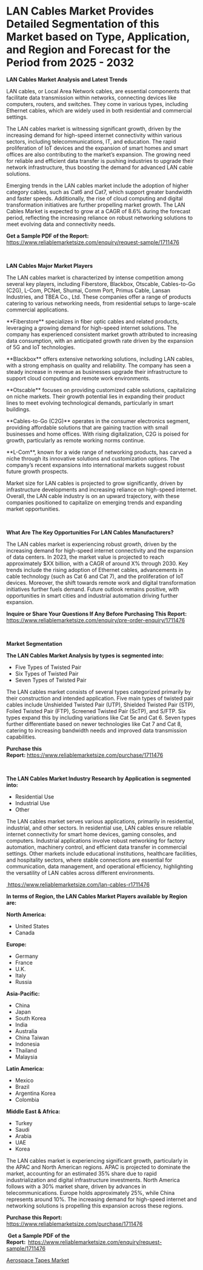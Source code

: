 <p><h1>LAN Cables Market Provides Detailed Segmentation of this Market based on Type, Application, and Region and Forecast for the Period from 2025 - 2032</h1></p><p><strong>LAN Cables Market Analysis and Latest Trends</strong></p>
<p><p>LAN cables, or Local Area Network cables, are essential components that facilitate data transmission within networks, connecting devices like computers, routers, and switches. They come in various types, including Ethernet cables, which are widely used in both residential and commercial settings.</p><p>The LAN cables market is witnessing significant growth, driven by the increasing demand for high-speed internet connectivity within various sectors, including telecommunications, IT, and education. The rapid proliferation of IoT devices and the expansion of smart homes and smart offices are also contributing to the market’s expansion. The growing need for reliable and efficient data transfer is pushing industries to upgrade their network infrastructure, thus boosting the demand for advanced LAN cable solutions.</p><p>Emerging trends in the LAN cables market include the adoption of higher category cables, such as Cat6 and Cat7, which support greater bandwidth and faster speeds. Additionally, the rise of cloud computing and digital transformation initiatives are further propelling market growth. The LAN Cables Market is expected to grow at a CAGR of 8.6% during the forecast period, reflecting the increasing reliance on robust networking solutions to meet evolving data and connectivity needs.</p></p>
<p><strong>Get a Sample PDF of the Report:&nbsp;</strong> <a href="https://www.reliablemarketsize.com/enquiry/request-sample/1711476?utm_campaign=2945&utm_medium=2&utm_source=Github&utm_content=ia&utm_term=02042025&utm_id=lan-cables">https://www.reliablemarketsize.com/enquiry/request-sample/1711476</a></p>
<p>&nbsp;</p>
<p><strong>LAN Cables Major Market Players</strong></p>
<p><p>The LAN cables market is characterized by intense competition among several key players, including Fiberstore, Blackbox, Otscable, Cables-to-Go (C2G), L-Com, PCNet, Shumai, Comm Port, Primus Cable, Lansan Industries, and TBEA Co., Ltd. These companies offer a range of products catering to various networking needs, from residential setups to large-scale commercial applications.</p><p>**Fiberstore** specializes in fiber optic cables and related products, leveraging a growing demand for high-speed internet solutions. The company has experienced consistent market growth attributed to increasing data consumption, with an anticipated growth rate driven by the expansion of 5G and IoT technologies. </p><p>**Blackbox** offers extensive networking solutions, including LAN cables, with a strong emphasis on quality and reliability. The company has seen a steady increase in revenue as businesses upgrade their infrastructure to support cloud computing and remote work environments.</p><p>**Otscable** focuses on providing customized cable solutions, capitalizing on niche markets. Their growth potential lies in expanding their product lines to meet evolving technological demands, particularly in smart buildings.</p><p>**Cables-to-Go (C2G)** operates in the consumer electronics segment, providing affordable solutions that are gaining traction with small businesses and home offices. With rising digitalization, C2G is poised for growth, particularly as remote working norms continue.</p><p>**L-Com**, known for a wide range of networking products, has carved a niche through its innovative solutions and customization options. The company’s recent expansions into international markets suggest robust future growth prospects.</p><p>Market size for LAN cables is projected to grow significantly, driven by infrastructure developments and increasing reliance on high-speed internet. Overall, the LAN cable industry is on an upward trajectory, with these companies positioned to capitalize on emerging trends and expanding market opportunities.</p></p>
<p>&nbsp;</p>
<p><strong>What Are The Key Opportunities For LAN Cables Manufacturers?</strong></p>
<p><p>The LAN cables market is experiencing robust growth, driven by the increasing demand for high-speed internet connectivity and the expansion of data centers. In 2023, the market value is projected to reach approximately $XX billion, with a CAGR of around X% through 2030. Key trends include the rising adoption of Ethernet cables, advancements in cable technology (such as Cat 6 and Cat 7), and the proliferation of IoT devices. Moreover, the shift towards remote work and digital transformation initiatives further fuels demand. Future outlook remains positive, with opportunities in smart cities and industrial automation driving further expansion.</p></p>
<p><strong>Inquire or Share Your Questions If Any Before Purchasing This Report:</strong> <a href="https://www.reliablemarketsize.com/enquiry/pre-order-enquiry/1711476?utm_campaign=2945&utm_medium=2&utm_source=Github&utm_content=ia&utm_term=02042025&utm_id=lan-cables">https://www.reliablemarketsize.com/enquiry/pre-order-enquiry/1711476</a></p>
<p>&nbsp;</p>
<p><strong>Market Segmentation</strong></p>
<p><strong>The LAN Cables Market Analysis by types is segmented into:</strong></p>
<p><ul><li>Five Types of Twisted Pair</li><li>Six Types of Twisted Pair</li><li>Seven Types of Twisted Pair</li></ul></p>
<p><p>The LAN cables market consists of several types categorized primarily by their construction and intended application. Five main types of twisted pair cables include Unshielded Twisted Pair (UTP), Shielded Twisted Pair (STP), Foiled Twisted Pair (FTP), Screened Twisted Pair (ScTP), and S/FTP. Six types expand this by including variations like Cat 5e and Cat 6. Seven types further differentiate based on newer technologies like Cat 7 and Cat 8, catering to increasing bandwidth needs and improved data transmission capabilities.</p></p>
<p><strong>Purchase this Report:&nbsp;</strong><a href="https://www.reliablemarketsize.com/purchase/1711476?utm_campaign=2945&utm_medium=2&utm_source=Github&utm_content=ia&utm_term=02042025&utm_id=lan-cables">https://www.reliablemarketsize.com/purchase/1711476</a></p>
<p>&nbsp;</p>
<p><strong>The LAN Cables Market Industry Research by Application is segmented into:</strong></p>
<p><ul><li>Residential Use</li><li>Industrial Use</li><li>Other</li></ul></p>
<p><p>The LAN cables market serves various applications, primarily in residential, industrial, and other sectors. In residential use, LAN cables ensure reliable internet connectivity for smart home devices, gaming consoles, and computers. Industrial applications involve robust networking for factory automation, machinery control, and efficient data transfer in commercial settings. Other markets include educational institutions, healthcare facilities, and hospitality sectors, where stable connections are essential for communication, data management, and operational efficiency, highlighting the versatility of LAN cables across different environments.</p></p>
<p><a href="https://www.reliablemarketsize.com/lan-cables-r1711476?utm_campaign=2945&utm_medium=2&utm_source=Github&utm_content=ia&utm_term=02042025&utm_id=lan-cables">&nbsp;https://www.reliablemarketsize.com/lan-cables-r1711476</a></p>
<p><strong>In terms of Region, the LAN Cables Market Players available by Region are:</strong></p>
<p>
    <p> <strong> North America: </strong>
        <ul>
            <li>United States</li>
            <li>Canada</li>
        </ul>
        </p> 
    <p> <strong> Europe: </strong>
        <ul>
            <li>Germany</li>
            <li>France</li>
            <li>U.K.</li>
            <li>Italy</li>
            <li>Russia</li>
        </ul>
        </p> 
    <p> <strong> Asia-Pacific: </strong>
        <ul>
            <li>China</li>
            <li>Japan</li>
            <li>South Korea</li>
            <li>India</li>
            <li>Australia</li>
            <li>China Taiwan</li>
            <li>Indonesia</li>
            <li>Thailand</li>
            <li>Malaysia</li>
        </ul>
        </p> 
    <p> <strong> Latin America: </strong>
        <ul>
            <li>Mexico</li>
            <li>Brazil</li>
            <li>Argentina Korea</li>
            <li>Colombia</li>
        </ul>
        </p> 
    <p> <strong> Middle East & Africa: </strong>
        <ul>
            <li>Turkey</li>
            <li>Saudi</li>
            <li>Arabia</li>
            <li>UAE</li>
            <li>Korea</li>
        </ul>
    </p>
    </p>
<p><p>The LAN cables market is experiencing significant growth, particularly in the APAC and North American regions. APAC is projected to dominate the market, accounting for an estimated 35% share due to rapid industrialization and digital infrastructure investments. North America follows with a 30% market share, driven by advances in telecommunications. Europe holds approximately 25%, while China represents around 10%. The increasing demand for high-speed internet and networking solutions is propelling this expansion across these regions.</p></p>
<p><strong>Purchase this Report: </strong><a href="https://www.reliablemarketsize.com/purchase/1711476?utm_campaign=2945&utm_medium=2&utm_source=Github&utm_content=ia&utm_term=02042025&utm_id=lan-cables">https://www.reliablemarketsize.com/purchase/1711476</a></p>
<p>&nbsp;<strong>Get a Sample PDF of the Report:&nbsp;&nbsp;</strong><a href="https://www.reliablemarketsize.com/enquiry/request-sample/1711476?utm_campaign=2945&utm_medium=2&utm_source=Github&utm_content=ia&utm_term=02042025&utm_id=lan-cables">https://www.reliablemarketsize.com/enquiry/request-sample/1711476</a></p>
<p><strong></strong></p>
<p><p><a href="https://github.com/ternainglin/Market-Research-Report-List-1/blob/main/aerospace-tapes-market.md?utm_campaign=2945&utm_medium=2&utm_source=Github&utm_content=ia&utm_term=02042025&utm_id=lan-cables">Aerospace Tapes Market</a></p></p>